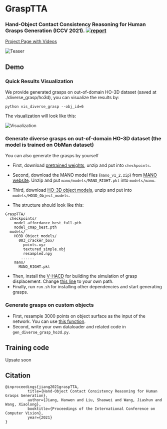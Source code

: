 # GraspTTA
### Hand-Object Contact Consistency Reasoning for Human Grasps Generation (ICCV 2021). [![report](https://img.shields.io/badge/arxiv-report-red)](https://arxiv.org/pdf/2108.05877.pdf)

[Project Page with Videos](https://hwjiang1510.github.io/GraspTTA/)

![Teaser]()


## Demo
###   Quick Results Visualization
We provide generated grasps on out-of-domain HO-3D dataset (saved at ./diverse_grasp/ho3d), you can visualize the results by:
```
python vis_diverse_grasp --obj_id=6
```
The visualization will look like this:

![Visualization]()

### Generate diverse grasps on out-of-domain HO-3D dataset (the model is trained on ObMan dataset)
You can also generate the grasps by yourself
- First, download [pretrained weights](https://drive.google.com/file/d/10e13bqfKIspjMsKLIO2gwIE-Y9nTtgi6/view?usp=sharing), unzip and put into `checkpoints`.
- Second, download the MANO model files (`mano_v1_2.zip`) from [MANO website](http://mano.is.tue.mpg.de/). 
Unzip and put `mano/models/MANO_RIGHT.pkl` into `models/mano`. 
- Third, download [HO-3D object models](https://drive.google.com/file/d/1ZiEsq3NHXv6TPXr9TK8XbxywG_22631a/view?usp=sharing), unzip and put into `models/HO3D_Object_models`.

- The structure should look like this:
```
GraspTTA/
  checkpoints/
    model_affordance_best_full.pth
    model_cmap_best.pth
  models/
    HO3D_Object_models/
      003_cracker_box/
        points.xyz
        textured_simple.obj
        resampled.npy
       ......
    mano/
      MANO_RIGHT.pkl
```

- Then, install the [V-HACD](https://github.com/kmammou/v-hacd) for building the simulation of grasp displacement. Change [this line](https://github.com/hwjiang1510/GraspTTA/blob/ae7e0984a128193767f1aa126a7825a019313569/gen_diverse_grasp_ho3d.py#L126) to your own path.
- Finally, run `run.sh` for installing other dependencies and start generating grasps.

### Generate grasps on custom objects
- First, resample 3000 points on object surface as the input of the network. You can use [this function](https://github.com/hwjiang1510/GraspTTA/blob/ae7e0984a128193767f1aa126a7825a019313569/dataset/utils_HO3D_FPHA.py#L22).
- Second, write your own dataloader and related code in `gen_diverse_grasp_ho3d.py`.


## Training code
Upsate soon

## Citation
```
@inproceedings{jiang2021graspTTA,
          title={Hand-Object Contact Consistency Reasoning for Human Grasps Generation},
          author={Jiang, Hanwen and Liu, Shaowei and Wang, Jiashun and Wang, Xiaolong},
          booktitle={Proceedings of the International Conference on Computer Vision},
          year={2021}
}
```
